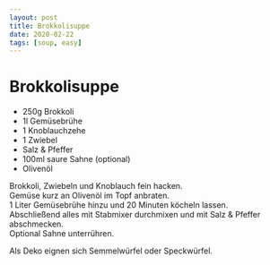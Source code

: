 ```yaml
---
layout: post
title: Brokkolisuppe
date: 2020-02-22
tags: [soup, easy]
---
```

# Brokkolisuppe

- 250g Brokkoli
- 1l Gemüsebrühe
- 1 Knoblauchzehe
- 1 Zwiebel
- Salz & Pfeffer
- 100ml saure Sahne (optional)
- Olivenöl

Brokkoli, Zwiebeln und Knoblauch fein hacken.  
Gemüse kurz an Olivenöl im Topf anbraten.  
1 Liter Gemüsebrühe hinzu und 20 Minuten köcheln lassen.  
Abschließend alles mit Stabmixer durchmixen und mit Salz & Pfeffer abschmecken.  
Optional Sahne unterrühren.  
  
Als Deko eignen sich Semmelwürfel oder Speckwürfel.  
